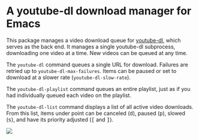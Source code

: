 # A youtube-dl download manager for Emacs

This package manages a video download queue for [youtube-dl][yt], which
serves as the back end. It manages a single youtube-dl subprocess,
downloading one video at a time. New videos can be queued at any time.

The `youtube-dl` command queues a single URL for download. Failures are
retried up to `youtube-dl-max-failures`. Items can be paused or set to
download at a slower rate (`youtube-dl-slow-rate`).

The `youtube-dl-playlist` command queues an entire playlist, just as if
you had individually queued each video on the playlist.

The `youtube-dl-list` command displays a list of all active video
downloads. From this list, items under point can be canceled
(<kbd>d</kbd>), paused (<kbd>p</kbd>), slowed (<kbd>s</kbd>), and have
its priority adjusted (<kbd>[</kbd> and <kbd>]</kbd>).

![](https://i.imgur.com/wDWNsMf.png)

[yt]: https://rg3.github.io/youtube-dl/
